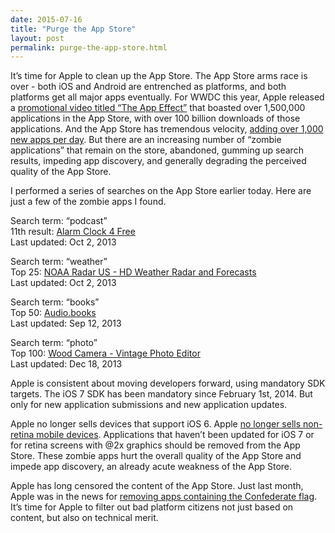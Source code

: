 ```yaml
---
date: 2015-07-16
title: "Purge the App Store"
layout: post
permalink: purge-the-app-store.html
---
```

It’s time for Apple to clean up the App Store. The App Store arms race is over - both iOS and Android are entrenched as platforms, and both platforms get all major apps eventually. For WWDC this year, Apple released a [promotional video titled “The App Effect”](https://www.youtube.com/watch?v=fSiDIaab2nY) that boasted over 1,500,000 applications in the App Store, with over 100 billion downloads of those applications. And the App Store has tremendous velocity, [adding over 1,000 new apps per day](http://www.ibtimes.co.uk/apple-app-store-growing-by-over-1000-apps-per-day-1504801). But there are an increasing number of “zombie applications” that remain on the store, abandoned, gumming up search results, impeding app discovery, and generally degrading the perceived quality of the App Store.

I performed a series of searches on the App Store earlier today. Here are just a few of the zombie apps I found.

Search term: “podcast”  
11th result: [Alarm Clock 4 Free](https://itunes.apple.com/us/app/alarm-clock-4-free/id406141511?mt=8)  
Last updated: Oct 2, 2013

Search term: “weather”  
Top 25: [NOAA Radar US - HD Weather Radar and Forecasts](https://itunes.apple.com/us/app/noaa-radar-us-hd-weather-radar/id415411639?mt=8)  
Last updated: Oct 2, 2013

Search term: “books”  
Top 50: [Audio.books](https://itunes.apple.com/us/app/audio.books/id550028842?mt=8)  
Last updated: Sep 12, 2013

Search term: “photo”  
Top 100: [Wood Camera - Vintage Photo Editor](https://itunes.apple.com/us/app/wood-camera-vintage-photo/id495353236?mt=8)  
Last updated: Dec 18, 2013

Apple is consistent about moving developers forward, using mandatory SDK targets. The iOS 7 SDK has been mandatory since February 1st, 2014. But only for new application submissions and new application updates.

Apple no longer sells devices that support iOS 6. Apple [no longer sells non-retina mobile devices](http://www.theverge.com/2015/6/19/8812257/ipad-mini-original-discontinued-ios-now-all-retina). Applications that haven’t been updated for iOS 7 or for retina screens with @2x graphics should be removed from the App Store. These zombie apps hurt the overall quality of the App Store and impede app discovery, an already acute weakness of the App Store.

Apple has long censored the content of the App Store. Just last month, Apple was in the news for [removing apps containing the Confederate flag](http://www.theverge.com/2015/6/25/8845909/apple-app-store-games-confederate-flag). It’s time for Apple to filter out bad platform citizens not just based on content, but also on technical merit.
